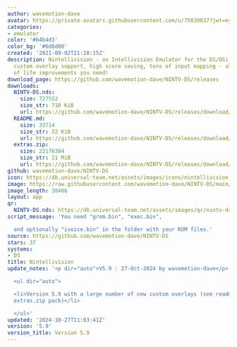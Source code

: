 ```yaml
---
author: wavemotion-dave
avatar: https://private-avatars.githubusercontent.com/u/75039837?jwt=eyJhbGciOiJIUzI1NiIsInR5cCI6IkpXVCJ9.eyJpc3MiOiJnaXRodWIuY29tIiwiYXVkIjoicmF3LmdpdGh1YnVzZXJjb250ZW50LmNvbSIsImtleSI6ImtleTEiLCJleHAiOjE3MzQ2NzYwODAsIm5iZiI6MTczNDY3NDg4MCwicGF0aCI6Ii91Lzc1MDM5ODM3In0.Ck7H5CVFQsuHXUX6-V-YbGonKBBZDaU45p8Ve8bDeaU&v=4
categories:
- emulator
color: '#b4b4d3'
color_bg: '#6d6d80'
created: '2021-09-02T21:28:15Z'
description: Nintellivision - an Intellivision Emulator for the DS/DSi. High compatibility,
  custom overlay support, high score saving, tons of input mapping - all the quality
  of life improvements you need!
download_page: https://github.com/wavemotion-dave/NINTV-DS/releases
downloads:
  NINTV-DS.nds:
    size: 727552
    size_str: 710 KiB
    url: https://github.com/wavemotion-dave/NINTV-DS/releases/download/5.9/NINTV-DS.nds
  README.md:
    size: 33714
    size_str: 32 KiB
    url: https://github.com/wavemotion-dave/NINTV-DS/releases/download/5.9/README.md
  extras.zip:
    size: 22176384
    size_str: 21 MiB
    url: https://github.com/wavemotion-dave/NINTV-DS/releases/download/5.9/extras.zip
github: wavemotion-dave/NINTV-DS
icon: https://db.universal-team.net/assets/images/icons/nintellivision.png
image: https://raw.githubusercontent.com/wavemotion-dave/NINTV-DS/main/arm9/gfx/bgTop.png
image_length: 38406
layout: app
qr:
  NINTV-DS.nds: https://db.universal-team.net/assets/images/qr/nintv-ds-nds.png
script_message: 'You need "grom.bin", "exec.bin",

  and optionally "ivoice.bin" in the folder with your ROM files.'
source: https://github.com/wavemotion-dave/NINTV-DS
stars: 37
systems:
- DS
title: Nintellivision
update_notes: '<p dir="auto">V5.9 : 27-Oct-2024 by wavemotion-dave</p>

  <ul dir="auto">

  <li>Version 5.9 with a large number of new custom overlays (see readme.md and the
  extras.zip pack)</li>

  </ul>'
updated: '2024-10-27T11:03:41Z'
version: '5.9'
version_title: Version 5.9
---
```

